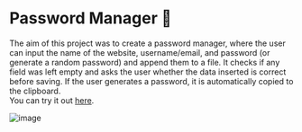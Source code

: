 # Password Manager 🔐
The aim of this project was to create a password manager, where the user can input the name of the website, username/email, and password (or generate a random password) and append them to a file. 
It checks if any field was left empty and asks the user whether the data inserted is correct before saving. If the user generates a password, it is automatically copied to the clipboard.    
You can try it out [here](https://replit.com/@damachad/passwordmanager?v=1).

   ![image](https://github.com/damachad/Python_exercises/assets/128734978/a896a77f-9798-4daf-b13b-97764639c07c)
